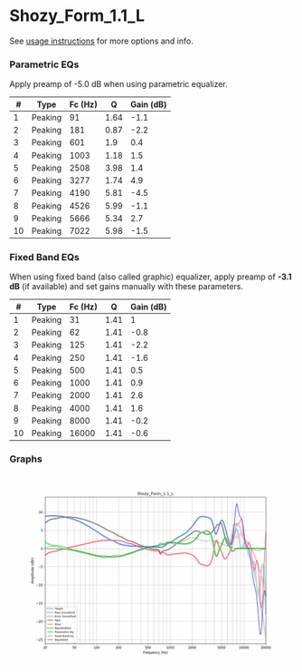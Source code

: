 # Shozy_Form_1.1_L
See [usage instructions](https://github.com/jaakkopasanen/AutoEq#usage) for more options and info.

### Parametric EQs
Apply preamp of -5.0 dB when using parametric equalizer.

|   # | Type    |   Fc (Hz) |    Q |   Gain (dB) |
|-----|---------|-----------|------|-------------|
|   1 | Peaking |        91 | 1.64 |        -1.1 |
|   2 | Peaking |       181 | 0.87 |        -2.2 |
|   3 | Peaking |       601 | 1.9  |         0.4 |
|   4 | Peaking |      1003 | 1.18 |         1.5 |
|   5 | Peaking |      2508 | 3.98 |         1.4 |
|   6 | Peaking |      3277 | 1.74 |         4.9 |
|   7 | Peaking |      4190 | 5.81 |        -4.5 |
|   8 | Peaking |      4526 | 5.99 |        -1.1 |
|   9 | Peaking |      5666 | 5.34 |         2.7 |
|  10 | Peaking |      7022 | 5.98 |        -1.5 |

### Fixed Band EQs
When using fixed band (also called graphic) equalizer, apply preamp of **-3.1 dB** (if available) and set gains manually with these parameters.

|   # | Type    |   Fc (Hz) |    Q |   Gain (dB) |
|-----|---------|-----------|------|-------------|
|   1 | Peaking |        31 | 1.41 |         1   |
|   2 | Peaking |        62 | 1.41 |        -0.8 |
|   3 | Peaking |       125 | 1.41 |        -2.2 |
|   4 | Peaking |       250 | 1.41 |        -1.6 |
|   5 | Peaking |       500 | 1.41 |         0.5 |
|   6 | Peaking |      1000 | 1.41 |         0.9 |
|   7 | Peaking |      2000 | 1.41 |         2.6 |
|   8 | Peaking |      4000 | 1.41 |         1.6 |
|   9 | Peaking |      8000 | 1.41 |        -0.2 |
|  10 | Peaking |     16000 | 1.41 |        -0.6 |

### Graphs
![](./Shozy_Form_1.1_L.png)
